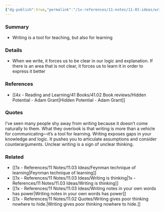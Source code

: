 ```yaml
---
{"dg-publish":true,"permalink":"/1x-references/11-notes/11-03-ideas/writing-is-a-tool-for-learning/","title":"Writing is a tool for learning","created":"2025-02-20T18:17:01.298+03:00","updated":"2025-02-20T18:17:01.298+03:00"}
---
```



### Summary
- Writing is a tool for teaching, but also for learning

### Details
- When we write, it forces us to be clear in our logic and explanation. If there is an area that is not clear, it forces us to learn it in order to express it better

### References
- [[4x - Reading and Learning/41 Books/41.02 Book reviews/Hidden Potential - Adam Grant\|Hidden Potential - Adam Grant]]

### Quotes
I’ve seen many people shy away from writing because it doesn’t come naturally to them. What they overlook is that writing is more than a vehicle for communicating—it’s a tool for learning. Writing exposes gaps in your knowledge and logic. It pushes you to articulate assumptions and consider counterarguments. Unclear writing is a sign of unclear thinking. 

### Related
- [[1x - References/11 Notes/11.03 Ideas/Feynman technique of learning\|Feynman technique of learning]]
- [[1x - References/11 Notes/11.03 Ideas/Writing is thinking\|1x - References/11 Notes/11.03 Ideas/Writing is thinking]]
- [[1x - References/11 Notes/11.03 Ideas/Writing notes in your own words has power\|Writing notes in your own words has power]]
- [[1x - References/11 Notes/11.02 Quotes/Writing gives poor thinking nowhere to hide.\|Writing gives poor thinking nowhere to hide.]]